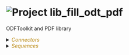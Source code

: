 
# ![](https://github.com/convertigo/convertigo/blob/develop/engine/src/com/twinsoft/convertigo/beans/core/images/project_color_16x16.png?raw=true "Project") lib_fill_odt_pdf

ODFToolkit and PDF library

<details><summary><span style="color:DarkGoldenRod"><i>Connectors</i></span></summary><blockquote><p>


## ![](https://github.com/convertigo/convertigo/blob/develop/engine/src/com/twinsoft/convertigo/beans/connectors/images/sqlconnector_color_16x16.png?raw=true "SqlConnector") void



<details><summary><span style="color:DarkGoldenRod"><i>Transactions</i></span></summary><blockquote><p>


### ![](https://github.com/convertigo/convertigo/blob/develop/engine/src/com/twinsoft/convertigo/beans/transactions/images/sqltransaction_color_16x16.png?raw=true "SqlTransaction") void

does nothing
</p></blockquote></details>
</p></blockquote></details>

<details><summary><span style="color:DarkGoldenRod"><i>Sequences</i></span></summary><blockquote><p>


<details><summary><b>clean_outputs</b> : Clean the generated files</summary><blockquote><p>


## ![](https://github.com/convertigo/convertigo/blob/develop/engine/src/com/twinsoft/convertigo/beans/sequences/images/genericsequence_color_16x16.png?raw=true "GenericSequence") clean_outputs

Clean the generated files. Can be used in a Convertigo scheduled job to automate the process. Variables : 'max_time' => delete only files older than x ms. 'all' => Delete all files in folder even in a max_time is defined. 'target' => Folder path containing the files to delete. Can use "./",  ".//" or absolute path syntax.

<span style="color:DarkGoldenRod">Variables</span>

<table>
<tr>
<th>
name
</th>
<th>
comment
</th>
</tr>
<tr>
<td>
<img src="https://github.com/convertigo/convertigo/blob/develop/engine/src/com/twinsoft/convertigo/beans/variables/images/variable_color_16x16.png?raw=true "  alt="RequestableVariable" >&nbsp;all
</td>
<td>
Set value to 'true' to directly delete all files whatever last modified date they have. Default is 'false', it only deletes files older than 'max_time'
</td>
</tr>
<tr>
<td>
<img src="https://github.com/convertigo/convertigo/blob/develop/engine/src/com/twinsoft/convertigo/beans/variables/images/variable_color_16x16.png?raw=true "  alt="RequestableVariable" >&nbsp;max_time
</td>
<td>
Define the maximum time in millisecond before deleting the file. Default is 86400000ms (24h). Only works if 'all' is 'false'
</td>
</tr>
<tr>
<td>
<img src="https://github.com/convertigo/convertigo/blob/develop/engine/src/com/twinsoft/convertigo/beans/variables/images/variable_color_16x16.png?raw=true "  alt="RequestableVariable" >&nbsp;target
</td>
<td>

</td>
</tr>
</table>

</p></blockquote></details>

<details><summary><b>demo_u_fill_odt</b> : Demo sequence to fill an ODT template file</summary><blockquote><p>


## ![](https://github.com/convertigo/convertigo/blob/develop/engine/src/com/twinsoft/convertigo/beans/sequences/images/genericsequence_color_16x16.png?raw=true "GenericSequence") demo_u_fill_odt

Demo sequence to fill an ODT template file.
</p></blockquote></details>

<details><summary><b>demo_u_fill_pdf</b> : Demo sequence to fill an ODT template file</summary><blockquote><p>


## ![](https://github.com/convertigo/convertigo/blob/develop/engine/src/com/twinsoft/convertigo/beans/sequences/images/genericsequence_color_16x16.png?raw=true "GenericSequence") demo_u_fill_pdf

Demo sequence to fill an ODT template file.
</p></blockquote></details>

<details><summary><b>demo_u_fill_table_odt</b> : Demo sequence to fill an ODT template file</summary><blockquote><p>


## ![](https://github.com/convertigo/convertigo/blob/develop/engine/src/com/twinsoft/convertigo/beans/sequences/images/genericsequence_color_16x16.png?raw=true "GenericSequence") demo_u_fill_table_odt

Demo sequence to fill an ODT template file.
</p></blockquote></details>

<details><summary><b>demo_u_fill_table_template_odt</b> : Demo sequence to fill an ODT template file</summary><blockquote><p>


## ![](https://github.com/convertigo/convertigo/blob/develop/engine/src/com/twinsoft/convertigo/beans/sequences/images/genericsequence_color_16x16.png?raw=true "GenericSequence") demo_u_fill_table_template_odt

Demo sequence to fill an ODT template file.
</p></blockquote></details>

<details><summary><b>fill_odt</b> : Fills an ODT template file (Deprecated)</summary><blockquote><p>


## ![](https://github.com/convertigo/convertigo/blob/develop/engine/src/com/twinsoft/convertigo/beans/sequences/images/genericsequence_color_16x16.png?raw=true "GenericSequence") fill_odt

Fills an ODT template file (Deprecated).
Place your template files in .//templates/odf folder.

<span style="color:DarkGoldenRod">Variables</span>

<table>
<tr>
<th>
name
</th>
<th>
comment
</th>
</tr>
<tr>
<td>
<img src="https://github.com/convertigo/convertigo/blob/develop/engine/src/com/twinsoft/convertigo/beans/variables/images/variable_color_16x16.png?raw=true "  alt="RequestableVariable" >&nbsp;date
</td>
<td>
Date
</td>
</tr>
<tr>
<td>
<img src="https://github.com/convertigo/convertigo/blob/develop/engine/src/com/twinsoft/convertigo/beans/variables/images/variable_color_16x16.png?raw=true "  alt="RequestableVariable" >&nbsp;input_filename
</td>
<td>
Input ODT template file name to fill (without extension, '.doc' is automatically added but format is ODT and can be opened as a Ms Word file or OpenOffice). 
Put your templates in <project_folder>/templates/odf
</td>
</tr>
<tr>
<td>
<img src="https://github.com/convertigo/convertigo/blob/develop/engine/src/com/twinsoft/convertigo/beans/variables/images/variable_color_16x16.png?raw=true "  alt="RequestableVariable" >&nbsp;objet
</td>
<td>
Subject
</td>
</tr>
<tr>
<td>
<img src="https://github.com/convertigo/convertigo/blob/develop/engine/src/com/twinsoft/convertigo/beans/variables/images/variable_color_16x16.png?raw=true "  alt="RequestableVariable" >&nbsp;output_filename
</td>
<td>
Output ODT file name (without extension). 
'.doc' is automatically added to filename to be opened by Ms Word or OpenOffice.
</td>
</tr>
<tr>
<td>
<img src="https://github.com/convertigo/convertigo/blob/develop/engine/src/com/twinsoft/convertigo/beans/variables/images/variable_color_16x16.png?raw=true "  alt="RequestableVariable" >&nbsp;signature
</td>
<td>
Signature. 
Absolute Image file path.
</td>
</tr>
<tr>
<td>
<img src="https://github.com/convertigo/convertigo/blob/develop/engine/src/com/twinsoft/convertigo/beans/variables/images/variable_color_16x16.png?raw=true "  alt="RequestableVariable" >&nbsp;texte
</td>
<td>
Main Body Text
</td>
</tr>
</table>

</p></blockquote></details>

<details><summary><b>fill_pdf</b> : Fills a PDF template file (deprecated)</summary><blockquote><p>


## ![](https://github.com/convertigo/convertigo/blob/develop/engine/src/com/twinsoft/convertigo/beans/sequences/images/genericsequence_color_16x16.png?raw=true "GenericSequence") fill_pdf

Fills a PDF template file (deprecated). 
Place your template file in .//templates/pdf folder.

<span style="color:DarkGoldenRod">Variables</span>

<table>
<tr>
<th>
name
</th>
<th>
comment
</th>
</tr>
<tr>
<td>
<img src="https://github.com/convertigo/convertigo/blob/develop/engine/src/com/twinsoft/convertigo/beans/variables/images/variable_color_16x16.png?raw=true "  alt="RequestableVariable" >&nbsp;date
</td>
<td>
Date
</td>
</tr>
<tr>
<td>
<img src="https://github.com/convertigo/convertigo/blob/develop/engine/src/com/twinsoft/convertigo/beans/variables/images/variable_color_16x16.png?raw=true "  alt="RequestableVariable" >&nbsp;input_filename
</td>
<td>
Input PDF template file name to fill (without extension, '.pdf' is assumed). 
Put your templates in <project_folder>/templates/pdf
</td>
</tr>
<tr>
<td>
<img src="https://github.com/convertigo/convertigo/blob/develop/engine/src/com/twinsoft/convertigo/beans/variables/images/variable_color_16x16.png?raw=true "  alt="RequestableVariable" >&nbsp;objet
</td>
<td>
Subject
</td>
</tr>
<tr>
<td>
<img src="https://github.com/convertigo/convertigo/blob/develop/engine/src/com/twinsoft/convertigo/beans/variables/images/variable_color_16x16.png?raw=true "  alt="RequestableVariable" >&nbsp;output_filename
</td>
<td>
Output PDF file name (without extension). 
'.pdf' is automatically added to filename.
</td>
</tr>
<tr>
<td>
<img src="https://github.com/convertigo/convertigo/blob/develop/engine/src/com/twinsoft/convertigo/beans/variables/images/variable_color_16x16.png?raw=true "  alt="RequestableVariable" >&nbsp;signature
</td>
<td>
Signature. 
_ Image file. Can be an aboslute path file or relative to project (.//) or workspace (./). 
_ B64 string.
</td>
</tr>
<tr>
<td>
<img src="https://github.com/convertigo/convertigo/blob/develop/engine/src/com/twinsoft/convertigo/beans/variables/images/variable_color_16x16.png?raw=true "  alt="RequestableVariable" >&nbsp;texte
</td>
<td>
Main Body Text
</td>
</tr>
</table>

</p></blockquote></details>

<details><summary><b>getInstalledFonts</b> : Get installed Fonts</summary><blockquote><p>


## ![](https://github.com/convertigo/convertigo/blob/develop/engine/src/com/twinsoft/convertigo/beans/sequences/images/genericsequence_color_16x16.png?raw=true "GenericSequence") getInstalledFonts

Get installed Fonts
</p></blockquote></details>

<details><summary><b>init_config</b> : Auto start sequence to install some required fonts for Docker Linux Platform</summary><blockquote><p>


## ![](https://github.com/convertigo/convertigo/blob/develop/engine/src/com/twinsoft/convertigo/beans/sequences/images/genericsequence_color_16x16.png?raw=true "GenericSequence") init_config

Auto start sequence to install some required fonts for Docker Linux Platform.
</p></blockquote></details>

<details><summary><b>metadata_pdf</b> : Get the metadata of the PDF file</summary><blockquote><p>


## ![](https://github.com/convertigo/convertigo/blob/develop/engine/src/com/twinsoft/convertigo/beans/sequences/images/genericsequence_color_16x16.png?raw=true "GenericSequence") metadata_pdf

Get the metadata of the PDF file.

<span style="color:DarkGoldenRod">Variables</span>

<table>
<tr>
<th>
name
</th>
<th>
comment
</th>
</tr>
<tr>
<td>
<img src="https://github.com/convertigo/convertigo/blob/develop/engine/src/com/twinsoft/convertigo/beans/variables/images/variable_color_16x16.png?raw=true "  alt="RequestableVariable" >&nbsp;input_filename
</td>
<td>
ODT input template file name to fill. 
Can be an absolute path or a relative Convertigo path: 
".//" is relative to the project's path. 
"./" is relative to the workspace path.
</td>
</tr>
<tr>
<td>
<img src="https://github.com/convertigo/convertigo/blob/develop/engine/src/com/twinsoft/convertigo/beans/variables/images/variable_color_16x16.png?raw=true "  alt="RequestableVariable" >&nbsp;mode
</td>
<td>
Read or Write PDF metadata. To write to PDF file, use 'w' or 'write'. output_filename must not be left blank or empty.
</td>
</tr>
<tr>
<td>
<img src="https://github.com/convertigo/convertigo/blob/develop/engine/src/com/twinsoft/convertigo/beans/variables/images/variable_color_16x16.png?raw=true "  alt="RequestableVariable" >&nbsp;new_ap_canAssembleDocument
</td>
<td>
Permission to assemble the document
</td>
</tr>
<tr>
<td>
<img src="https://github.com/convertigo/convertigo/blob/develop/engine/src/com/twinsoft/convertigo/beans/variables/images/variable_color_16x16.png?raw=true "  alt="RequestableVariable" >&nbsp;new_ap_canExtractContent
</td>
<td>
Permission to extract content from the document
</td>
</tr>
<tr>
<td>
<img src="https://github.com/convertigo/convertigo/blob/develop/engine/src/com/twinsoft/convertigo/beans/variables/images/variable_color_16x16.png?raw=true "  alt="RequestableVariable" >&nbsp;new_ap_canExtractForAccessibility
</td>
<td>
Permission to extract content for accessibility purposes
</td>
</tr>
<tr>
<td>
<img src="https://github.com/convertigo/convertigo/blob/develop/engine/src/com/twinsoft/convertigo/beans/variables/images/variable_color_16x16.png?raw=true "  alt="RequestableVariable" >&nbsp;new_ap_canFillInForm
</td>
<td>
Permission to fill in forms in the document
</td>
</tr>
<tr>
<td>
<img src="https://github.com/convertigo/convertigo/blob/develop/engine/src/com/twinsoft/convertigo/beans/variables/images/variable_color_16x16.png?raw=true "  alt="RequestableVariable" >&nbsp;new_ap_canModify
</td>
<td>
Permission to modify the document
</td>
</tr>
<tr>
<td>
<img src="https://github.com/convertigo/convertigo/blob/develop/engine/src/com/twinsoft/convertigo/beans/variables/images/variable_color_16x16.png?raw=true "  alt="RequestableVariable" >&nbsp;new_ap_canModifyAnnotations
</td>
<td>
Permission to modify annotations
</td>
</tr>
<tr>
<td>
<img src="https://github.com/convertigo/convertigo/blob/develop/engine/src/com/twinsoft/convertigo/beans/variables/images/variable_color_16x16.png?raw=true "  alt="RequestableVariable" >&nbsp;new_ap_canPrint
</td>
<td>
Permission to print the document
</td>
</tr>
<tr>
<td>
<img src="https://github.com/convertigo/convertigo/blob/develop/engine/src/com/twinsoft/convertigo/beans/variables/images/variable_color_16x16.png?raw=true "  alt="RequestableVariable" >&nbsp;new_ap_canPrintHighQuality
</td>
<td>
Permission to print the document faithfully
</td>
</tr>
<tr>
<td>
<img src="https://github.com/convertigo/convertigo/blob/develop/engine/src/com/twinsoft/convertigo/beans/variables/images/variable_color_16x16.png?raw=true "  alt="RequestableVariable" >&nbsp;new_ap_ForcePolicy
</td>
<td>
Force a new protection policy according to password, new_user_password and new_owner_password.
</td>
</tr>
<tr>
<td>
<img src="https://github.com/convertigo/convertigo/blob/develop/engine/src/com/twinsoft/convertigo/beans/variables/images/variable_color_16x16.png?raw=true "  alt="RequestableVariable" >&nbsp;new_author
</td>
<td>
Set the AUTHOR metadata
</td>
</tr>
<tr>
<td>
<img src="https://github.com/convertigo/convertigo/blob/develop/engine/src/com/twinsoft/convertigo/beans/variables/images/variable_color_16x16.png?raw=true "  alt="RequestableVariable" >&nbsp;new_creation_date
</td>
<td>
Set the CREATION DATE metadata
</td>
</tr>
<tr>
<td>
<img src="https://github.com/convertigo/convertigo/blob/develop/engine/src/com/twinsoft/convertigo/beans/variables/images/variable_color_16x16.png?raw=true "  alt="RequestableVariable" >&nbsp;new_creator
</td>
<td>
Set the CREATOR metadata
</td>
</tr>
<tr>
<td>
<img src="https://github.com/convertigo/convertigo/blob/develop/engine/src/com/twinsoft/convertigo/beans/variables/images/variable_color_16x16.png?raw=true "  alt="RequestableVariable" >&nbsp;new_keywords
</td>
<td>
Set the KEYWORDS metadata
</td>
</tr>
<tr>
<td>
<img src="https://github.com/convertigo/convertigo/blob/develop/engine/src/com/twinsoft/convertigo/beans/variables/images/variable_color_16x16.png?raw=true "  alt="RequestableVariable" >&nbsp;new_modification_date
</td>
<td>
Set the MODIFICATION DATE metadata
</td>
</tr>
<tr>
<td>
<img src="https://github.com/convertigo/convertigo/blob/develop/engine/src/com/twinsoft/convertigo/beans/variables/images/variable_color_16x16.png?raw=true "  alt="RequestableVariable" >&nbsp;new_owner_password
</td>
<td>
Owner password of the protected PDF file.
</td>
</tr>
<tr>
<td>
<img src="https://github.com/convertigo/convertigo/blob/develop/engine/src/com/twinsoft/convertigo/beans/variables/images/variable_color_16x16.png?raw=true "  alt="RequestableVariable" >&nbsp;new_producer
</td>
<td>
Set the PRODUCER metadata
</td>
</tr>
<tr>
<td>
<img src="https://github.com/convertigo/convertigo/blob/develop/engine/src/com/twinsoft/convertigo/beans/variables/images/variable_color_16x16.png?raw=true "  alt="RequestableVariable" >&nbsp;new_setProtection
</td>
<td>
If "true", it will protect the PDF file with the given 'new_user_password' and 'new_owner_password', defaulting to 'password' variable if one is missing.
</td>
</tr>
<tr>
<td>
<img src="https://github.com/convertigo/convertigo/blob/develop/engine/src/com/twinsoft/convertigo/beans/variables/images/variable_color_16x16.png?raw=true "  alt="RequestableVariable" >&nbsp;new_subject
</td>
<td>
Set the SUBJECT metadata
</td>
</tr>
<tr>
<td>
<img src="https://github.com/convertigo/convertigo/blob/develop/engine/src/com/twinsoft/convertigo/beans/variables/images/variable_color_16x16.png?raw=true "  alt="RequestableVariable" >&nbsp;new_title
</td>
<td>
Set the TITLE metadata
</td>
</tr>
<tr>
<td>
<img src="https://github.com/convertigo/convertigo/blob/develop/engine/src/com/twinsoft/convertigo/beans/variables/images/variable_color_16x16.png?raw=true "  alt="RequestableVariable" >&nbsp;new_trapped
</td>
<td>
Set the TRAPPED metadata
</td>
</tr>
<tr>
<td>
<img src="https://github.com/convertigo/convertigo/blob/develop/engine/src/com/twinsoft/convertigo/beans/variables/images/variable_color_16x16.png?raw=true "  alt="RequestableVariable" >&nbsp;new_user_password
</td>
<td>
User password of the protected PDF file.
</td>
</tr>
<tr>
<td>
<img src="https://github.com/convertigo/convertigo/blob/develop/engine/src/com/twinsoft/convertigo/beans/variables/images/variable_color_16x16.png?raw=true "  alt="RequestableVariable" >&nbsp;new_version
</td>
<td>
Set the VERSION metadata
</td>
</tr>
<tr>
<td>
<img src="https://github.com/convertigo/convertigo/blob/develop/engine/src/com/twinsoft/convertigo/beans/variables/images/variable_color_16x16.png?raw=true "  alt="RequestableVariable" >&nbsp;output_filename
</td>
<td>
ODT output file path. 
Can be an absolute path or a relative Convertigo path: 
".//" is relative to the project's path. 
"./" is relative to the workspace path.
</td>
</tr>
<tr>
<td>
<img src="https://github.com/convertigo/convertigo/blob/develop/engine/src/com/twinsoft/convertigo/beans/variables/images/variable_color_16x16.png?raw=true "  alt="RequestableVariable" >&nbsp;password
</td>
<td>
Password of the protected PDF file.
</td>
</tr>
</table>

</p></blockquote></details>

<details><summary><b>odt2pdf</b> : Convert an ODT file to a PDF file</summary><blockquote><p>


## ![](https://github.com/convertigo/convertigo/blob/develop/engine/src/com/twinsoft/convertigo/beans/sequences/images/genericsequence_color_16x16.png?raw=true "GenericSequence") odt2pdf

Convert an ODT file to a PDF file

<span style="color:DarkGoldenRod">Variables</span>

<table>
<tr>
<th>
name
</th>
<th>
comment
</th>
</tr>
<tr>
<td>
<img src="https://github.com/convertigo/convertigo/blob/develop/engine/src/com/twinsoft/convertigo/beans/variables/images/multivaluedvariable_color_16x16.png?raw=true "  alt="RequestableMultiValuedVariable" >&nbsp;font_aliases
</td>
<td>
Font aliases according to font_paths values.
</td>
</tr>
<tr>
<td>
<img src="https://github.com/convertigo/convertigo/blob/develop/engine/src/com/twinsoft/convertigo/beans/variables/images/multivaluedvariable_color_16x16.png?raw=true "  alt="RequestableMultiValuedVariable" >&nbsp;font_paths
</td>
<td>
Font absolute paths to register.
</td>
</tr>
<tr>
<td>
<img src="https://github.com/convertigo/convertigo/blob/develop/engine/src/com/twinsoft/convertigo/beans/variables/images/variable_color_16x16.png?raw=true "  alt="RequestableVariable" >&nbsp;fonts_folder
</td>
<td>
Folder absolute path containing the Fonts to register. Font name alias computed from file name. Use font_paths and font_aliases to manually declare fonts instead.
</td>
</tr>
<tr>
<td>
<img src="https://github.com/convertigo/convertigo/blob/develop/engine/src/com/twinsoft/convertigo/beans/variables/images/variable_color_16x16.png?raw=true "  alt="RequestableVariable" >&nbsp;input_filename
</td>
<td>
ODT input file name to convert. 
Can be an absolute path or a relative Convertigo path: 
".//" is relative to the project's path. 
"./" is relative to the workspace path.
</td>
</tr>
<tr>
<td>
<img src="https://github.com/convertigo/convertigo/blob/develop/engine/src/com/twinsoft/convertigo/beans/variables/images/variable_color_16x16.png?raw=true "  alt="RequestableVariable" >&nbsp;output_filename
</td>
<td>
PDF output file path. 
Can be an absolute path or a relative Convertigo path: 
".//" is relative to the project's path. 
"./" is relative to the workspace path.
</td>
</tr>
</table>

</p></blockquote></details>

<details><summary><b>u_create_odt</b> : Create a new Text document with a table</summary><blockquote><p>


## ![](https://github.com/convertigo/convertigo/blob/develop/engine/src/com/twinsoft/convertigo/beans/sequences/images/genericsequence_color_16x16.png?raw=true "GenericSequence") u_create_odt

Create a new Text document with a table.

<span style="color:DarkGoldenRod">Variables</span>

<table>
<tr>
<th>
name
</th>
<th>
comment
</th>
</tr>
<tr>
<td>
<img src="https://github.com/convertigo/convertigo/blob/develop/engine/src/com/twinsoft/convertigo/beans/variables/images/variable_color_16x16.png?raw=true "  alt="RequestableVariable" >&nbsp;markers
</td>
<td>
Structured array as follow : 

[
	{
		"tag": "&lt;tag name in template file to replace with 'value' key&gt;",
		"type": "&lt;tag type. 'image' or 'string' supported&gt;",
		"value": "&lt;replacement string or image absolute path&gt;"
	}
]>
</td>
</tr>
<tr>
<td>
<img src="https://github.com/convertigo/convertigo/blob/develop/engine/src/com/twinsoft/convertigo/beans/variables/images/variable_color_16x16.png?raw=true "  alt="RequestableVariable" >&nbsp;output_filename
</td>
<td>
Output ODT file name (without extension). 
'.odt' is automatically added to filename to be opened by Ms Word or LibreOffice.
</td>
</tr>
</table>

</p></blockquote></details>

<details><summary><b>u_fill_odt</b> : Fills an ODT template file (Universal)</summary><blockquote><p>


## ![](https://github.com/convertigo/convertigo/blob/develop/engine/src/com/twinsoft/convertigo/beans/sequences/images/genericsequence_color_16x16.png?raw=true "GenericSequence") u_fill_odt

Fills an ODT template file (Universal).
Place your template files in .//templates/odf folder.
It will output an attachment structure and if you call it with .bin requester it will trigger a download in the client Browser.

<span style="color:DarkGoldenRod">Variables</span>

<table>
<tr>
<th>
name
</th>
<th>
comment
</th>
</tr>
<tr>
<td>
<img src="https://github.com/convertigo/convertigo/blob/develop/engine/src/com/twinsoft/convertigo/beans/variables/images/variable_color_16x16.png?raw=true "  alt="RequestableVariable" >&nbsp;input_filename
</td>
<td>
ODT input template file name to fill. 
Can be an absolute path or a relative Convertigo path: 
".//" is relative to the project's path. 
"./" is relative to the workspace path.
</td>
</tr>
<tr>
<td>
<img src="https://github.com/convertigo/convertigo/blob/develop/engine/src/com/twinsoft/convertigo/beans/variables/images/variable_color_16x16.png?raw=true "  alt="RequestableVariable" >&nbsp;markers
</td>
<td>
Structured array as follow : 

[
	{
		"tag": "&lt;tag name in template file to replace with 'value' key&gt;",
		"type": "&lt;tag type. 'image', 'string', 'span' (font styles), 'table' and 'tableh' (title row) supported&gt;",
		"style": "&lt;Font styles for span or table cells. Look at demo_u_fill_odt for syntax&gt;"
		"value": "&lt;replacement string or image absolute path&gt;"
	}
]>
</td>
</tr>
<tr>
<td>
<img src="https://github.com/convertigo/convertigo/blob/develop/engine/src/com/twinsoft/convertigo/beans/variables/images/variable_color_16x16.png?raw=true "  alt="RequestableVariable" >&nbsp;output_filename
</td>
<td>
ODT output file path. 
Can be an absolute path or a relative Convertigo path: 
".//" is relative to the project's path. 
"./" is relative to the workspace path.
</td>
</tr>
<tr>
<td>
<img src="https://github.com/convertigo/convertigo/blob/develop/engine/src/com/twinsoft/convertigo/beans/variables/images/variable_color_16x16.png?raw=true "  alt="RequestableVariable" >&nbsp;table_template_file
</td>
<td>
Path of the ODT file containing a table to use as a template.
</td>
</tr>
<tr>
<td>
<img src="https://github.com/convertigo/convertigo/blob/develop/engine/src/com/twinsoft/convertigo/beans/variables/images/variable_color_16x16.png?raw=true "  alt="RequestableVariable" >&nbsp;table_template_name
</td>
<td>
Name of the template table.
</td>
</tr>
</table>

</p></blockquote></details>

<details><summary><b>u_fill_pdf</b> : Fills a PDF template file (Universal)</summary><blockquote><p>


## ![](https://github.com/convertigo/convertigo/blob/develop/engine/src/com/twinsoft/convertigo/beans/sequences/images/genericsequence_color_16x16.png?raw=true "GenericSequence") u_fill_pdf

Fills a PDF template file (Universal). 
Place your template file in .//templates/pdf folder.
It will output an attachment structure and if you call it with .bin requester it will trigger a download in the client Browser.

<span style="color:DarkGoldenRod">Variables</span>

<table>
<tr>
<th>
name
</th>
<th>
comment
</th>
</tr>
<tr>
<td>
<img src="https://github.com/convertigo/convertigo/blob/develop/engine/src/com/twinsoft/convertigo/beans/variables/images/variable_color_16x16.png?raw=true "  alt="RequestableVariable" >&nbsp;input_filename
</td>
<td>
PDF input file path. 
Can be an absolute path or a relative Convertigo path: 
".//" is relative to the project's path. 
"./" is relative to the workspace path.
</td>
</tr>
<tr>
<td>
<img src="https://github.com/convertigo/convertigo/blob/develop/engine/src/com/twinsoft/convertigo/beans/variables/images/variable_color_16x16.png?raw=true "  alt="RequestableVariable" >&nbsp;markers
</td>
<td>
Structured array as follow : 

[
	{
		"tag": "&lt;tag name in template file to replace with 'value' key&gt;",
		"type": "&lt;tag type. 'image' or 'string' supported&gt;",
		"value": "&lt;replacement string or image absolute path&gt;"
	}
]>
</td>
</tr>
<tr>
<td>
<img src="https://github.com/convertigo/convertigo/blob/develop/engine/src/com/twinsoft/convertigo/beans/variables/images/variable_color_16x16.png?raw=true "  alt="RequestableVariable" >&nbsp;output_filename
</td>
<td>
PDF output file path. 
Can be an absolute path or a relative Convertigo path: 
".//" is relative to the project's path. 
"./" is relative to the workspace path.
</td>
</tr>
</table>

</p></blockquote></details>

<details><summary><b>u_read_odt</b> : Dev sequence to read a table from a Text Document</summary><blockquote><p>


## ![](https://github.com/convertigo/convertigo/blob/develop/engine/src/com/twinsoft/convertigo/beans/sequences/images/genericsequence_color_16x16.png?raw=true "GenericSequence") u_read_odt

Dev sequence to read a table from a Text Document.

<span style="color:DarkGoldenRod">Variables</span>

<table>
<tr>
<th>
name
</th>
<th>
comment
</th>
</tr>
<tr>
<td>
<img src="https://github.com/convertigo/convertigo/blob/develop/engine/src/com/twinsoft/convertigo/beans/variables/images/variable_color_16x16.png?raw=true "  alt="RequestableVariable" >&nbsp;markers
</td>
<td>
Structured array as follow : 

[
	{
		"tag": "&lt;tag name in template file to replace with 'value' key&gt;",
		"type": "&lt;tag type. 'image' or 'string' supported&gt;",
		"value": "&lt;replacement string or image absolute path&gt;"
	}
]>
</td>
</tr>
<tr>
<td>
<img src="https://github.com/convertigo/convertigo/blob/develop/engine/src/com/twinsoft/convertigo/beans/variables/images/variable_color_16x16.png?raw=true "  alt="RequestableVariable" >&nbsp;output_filename
</td>
<td>
Output ODT file name (without extension). 
'.odt' is automatically added to filename to be opened by Ms Word or LibreOffice.
</td>
</tr>
</table>

</p></blockquote></details>

<details><summary><b>u_read_pdf</b> : Reads a PDF file (Universal)</summary><blockquote><p>


## ![](https://github.com/convertigo/convertigo/blob/develop/engine/src/com/twinsoft/convertigo/beans/sequences/images/genericsequence_color_16x16.png?raw=true "GenericSequence") u_read_pdf

Reads a PDF file (Universal). 
Place your template file in .//read folder.
It will output the following structure : { "array": [ { "name": "<technical PDF Form name>", "value": "<PDF Form value>", "type": "PDF Form type" }, ...]

<span style="color:DarkGoldenRod">Variables</span>

<table>
<tr>
<th>
name
</th>
<th>
comment
</th>
</tr>
<tr>
<td>
<img src="https://github.com/convertigo/convertigo/blob/develop/engine/src/com/twinsoft/convertigo/beans/variables/images/variable_color_16x16.png?raw=true "  alt="RequestableVariable" >&nbsp;input_filename
</td>
<td>
PDF input file name to read the technical fields name and value.
Can be an absolute path or a relative Convertigo path.
".//" is relative to the project's path.
"./" is relative to the workspace path.
</td>
</tr>
</table>

</p></blockquote></details>
</p></blockquote></details>
